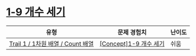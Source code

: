 # [1-9 개수 세기](https://www.codetree.ai/trails/complete/curated-cards/intro-count-one-to-nine)

|유형|문제 경험치|난이도|
|---|---|---|
|[Trail 1 / 1차원 배열 / Count 배열](https://www.codetree.ai/trail-info/novice-low/)|[[Concept]1-9 개수 세기](https://www.codetree.ai/trails/complete/curated-cards/intro-count-one-to-nine/)|쉬움|


